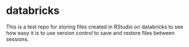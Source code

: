 # databricks
This is a test repo for storing files created in RStudio on databricks to see how easy it is to use version control to save and restore files between sessions. 
